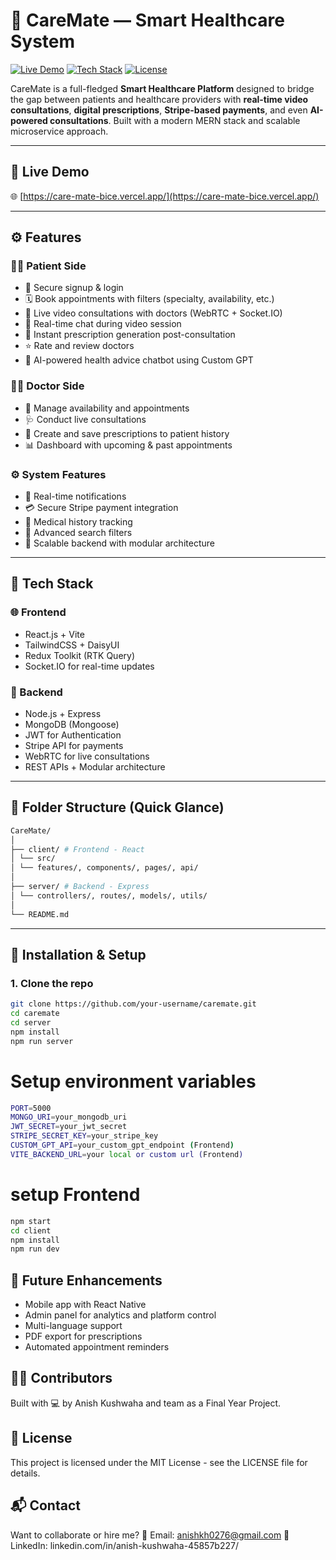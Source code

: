 # 💙 CareMate — Smart Healthcare System

[![Live Demo](https://img.shields.io/badge/Live-Demo-blue.svg?style=for-the-badge)](https://care-mate-bice.vercel.app/)
[![Tech Stack](https://img.shields.io/badge/Tech-MERN%20Stack-blueviolet?style=for-the-badge)](#tech-stack)
[![License](https://img.shields.io/github/license/Anish2944/caremate?style=for-the-badge)](./Frontend/LICENSE)

CareMate is a full-fledged **Smart Healthcare Platform** designed to bridge the gap between patients and healthcare providers with **real-time video consultations**, **digital prescriptions**, **Stripe-based payments**, and even **AI-powered consultations**. Built with a modern MERN stack and scalable microservice approach.

---

## 🚀 Live Demo

🌐 [https://care-mate-bice.vercel.app/](https://care-mate-bice.vercel.app/)

---

## ⚙️ Features

### 🧑‍⚕️ Patient Side
- 🔐 Secure signup & login
- 🗓️ Book appointments with filters (specialty, availability, etc.)
- 🎥 Live video consultations with doctors (WebRTC + Socket.IO)
- 💬 Real-time chat during video session
- 📃 Instant prescription generation post-consultation
- ⭐ Rate and review doctors
- 🧠 AI-powered health advice chatbot using Custom GPT

### 👨‍⚕️ Doctor Side
- 📅 Manage availability and appointments
- 🩺 Conduct live consultations
- 📝 Create and save prescriptions to patient history
- 📊 Dashboard with upcoming & past appointments

### ⚙️ System Features
- 🔔 Real-time notifications
- 💳 Secure Stripe payment integration
- 🧾 Medical history tracking
- 🔎 Advanced search filters
- 📡 Scalable backend with modular architecture

---

## 🧱 Tech Stack

### 🌐 Frontend
- React.js + Vite
- TailwindCSS + DaisyUI
- Redux Toolkit (RTK Query)
- Socket.IO for real-time updates

### 🔧 Backend
- Node.js + Express
- MongoDB (Mongoose)
- JWT for Authentication
- Stripe API for payments
- WebRTC for live consultations
- REST APIs + Modular architecture

---

## 📁 Folder Structure (Quick Glance)
```bash
CareMate/
│
├── client/ # Frontend - React
│ └── src/
│ └── features/, components/, pages/, api/
│
├── server/ # Backend - Express
│ └── controllers/, routes/, models/, utils/
│
└── README.md
```

---

## 🧠 Installation & Setup

### 1. Clone the repo

```bash
git clone https://github.com/your-username/caremate.git
cd caremate
cd server
npm install
npm run server
```
# Setup environment variables
```bash
PORT=5000
MONGO_URI=your_mongodb_uri
JWT_SECRET=your_jwt_secret
STRIPE_SECRET_KEY=your_stripe_key
CUSTOM_GPT_API=your_custom_gpt_endpoint (Frontend)
VITE_BACKEND_URL=your local or custom url (Frontend)
```
# setup Frontend
```bash
npm start
cd client
npm install
npm run dev
```

## 🧪 Future Enhancements

- Mobile app with React Native
- Admin panel for analytics and platform control
- Multi-language support
- PDF export for prescriptions
- Automated appointment reminders

## 🧑‍💻 Contributors
Built with 💻 by Anish Kushwaha and team as a Final Year Project.

## 📄 License
This project is licensed under the MIT License - see the LICENSE file for details.

## 📬 Contact
Want to collaborate or hire me?
📧 Email: anishkh0276@gmail.com
🔗 LinkedIn: linkedin.com/in/anish-kushwaha-45857b227/

